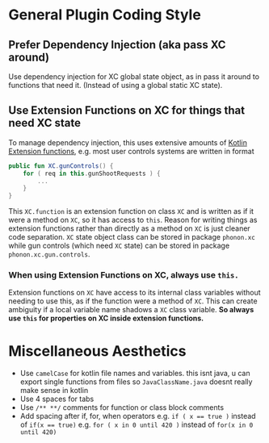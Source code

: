 # General Plugin Coding Style

## Prefer Dependency Injection (aka pass XC around)
Use dependency injection for XC global state object, as in pass it around
to functions that need it. (Instead of using a global static XC state).

## Use Extension Functions on XC for things that need XC state
To manage dependency injection, this uses extensive amounts of
[Kotlin Extension functions](https://kotlinlang.org/docs/extensions.html),
e.g. most user controls systems are written in format
```kotlin
public fun XC.gunControls() {
    for ( req in this.gunShootRequests ) {
        ...
    }
}
```

This `XC.function` is an extension function on class `XC` and is written
as if it were a method on `XC`, so it has access to `this`. 
Reason for writing things as extension functions rather than directly
as a method on `XC` is just cleaner code separation. `XC` state object
class can be stored in package `phonon.xc` while gun controls (which need
`XC` state) can be stored in package `phonon.xc.gun.controls`. 

### When using Extension Functions on XC, always use `this.`
Extension functions on `XC` have access to its internal class variables
without needing to use this, as if the function were a method of `XC`.
This can create ambiguity if a local variable name shadows a `XC` class
variable. **So always use `this` for properties on XC inside extension
functions.**


# Miscellaneous Aesthetics
- Use `camelCase` for kotlin file names and variables. this isnt java,
u can export single functions from files so `JavaClassName.java`
doesnt really make sense in kotlin
- Use 4 spaces for tabs
- Use `/** **/` comments for function or class block comments
- Add spacing after if, for, when operators
e.g. `if ( x == true )` instead of `if(x == true)`
e.g. `for ( x in 0 until 420 )` instead of `for(x in 0 until 420)`
